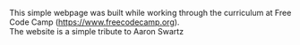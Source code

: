 This simple webpage was built while working through the curriculum at Free Code Camp (https://www.freecodecamp.org). <br>
The website is a simple tribute to Aaron Swartz